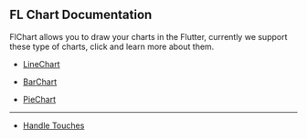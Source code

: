 ## FL Chart Documentation
FlChart allows you to draw your charts in the Flutter, currently we support these type of charts,
click and learn more about them.

- [LineChart](line_chart.md)


- [BarChart](bar_chart.md)


- [PieChart](pie_chart.md)

-----------

- [Handle Touches](handle_touches.md)
